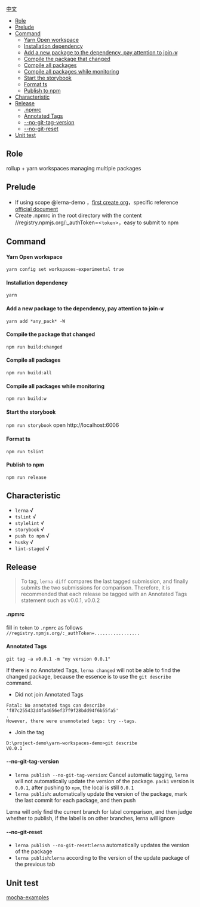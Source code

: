 [中文](./README_CN.MD)
<!-- toc -->
- [Role](#role)
- [Prelude](#prelude)
- [Command](#command)
    - [Yarn Open workspace](#yarn-open-workspace)
    - [Installation dependency](#installation-dependency)
    - [Add a new package to the dependency, pay attention to join`-W`](#add-a-new-package-to-the-dependency-pay-attention-to-join-w)
    - [Compile the package that changed](#compile-the-package-that-changed)
    - [Compile all packages](#compile-all-packages)
    - [Compile all packages while monitoring](#compile-all-packages-while-monitoring)
    - [Start the storybook](#start-the-storybook)
    - [Format ts](#format-ts)
    - [Publish to npm](#publish-to-npm)
- [Characteristic](#characteristic)
- [Release](#release)
    - [.npmrc](#npmrc)
    - [Annotated Tags](#annotated-tags)
    - [--no-git-tag-version](#no-git-tag-version)
    - [--no-git-reset](#no-git-reset)
- [Unit test](#unit-test)
<!-- tocstop -->

## Role
rollup + yarn workspaces managing multiple packages

## Prelude
- If using scope @lerna-demo ，[first create org]( https://www.npmjs.com/org/create)，specific reference [official document](https://docs.npmjs.com/creating-and-publishing-scoped-public-packages) 
- Create .npmrc in the root directory with the content //registry.npmjs.org/:_authToken=<`token`>，easy to submit to npm

## Command
#### Yarn Open workspace
`yarn config set workspaces-experimental true`

#### Installation dependency
`yarn`

#### Add a new package to the dependency, pay attention to join`-W`
`yarn add *any_pack* -W`

#### Compile the package that changed
`npm run build:changed`

#### Compile all packages
`npm run build:all`

#### Compile all packages while monitoring
`npm run build:w`

#### Start the storybook
`npm run storybook`
open http://localhost:6006

#### Format ts
`npm run tslint`

#### Publish to npm
`npm run release`

## Characteristic
- `lerna`  √
- `tslint`  √
- `stylelint`  √
- `storybook`  √
- `push to npm` √
- `husky` √
- `lint-staged` √

## Release
> To tag, `lerna diff` compares the last tagged submission, and finally submits the two submissions for comparison.
> Therefore, it is recommended that each release be tagged with an Annotated Tags statement such as v0.0.1, v0.0.2

#### .npmrc
fill in `token` to `.npmrc` as follows
`//registry.npmjs.org/:_authToken=.................`

#### Annotated Tags
`git tag -a v0.0.1 -m "my version 0.0.1"`

If there is no Annotated Tags, `lerna changed` will not be able to find the changed package, because the essence is to use the `git describe` command.

- Did not join Annotated Tags
```log
Fatal: No annotated tags can describe 'f87c255432d4fa4656ef37f9f28bdd94f6b55fa5'
.
However, there were unannotated tags: try --tags.
```

- Join the tag
```log
D:\project-demo\yarn-workspaces-demo>git describe
V0.0.1
```

#### --no-git-tag-version
- `lerna publish --no-git-tag-version`: Cancel automatic tagging, `lerna` will not automatically update the version of the package.
`pack1` version is `0.0.1`, after pushing to `npm`, the local is still `0.0.1`
- `lerna publish`: automatically update the version of the package, mark the last commit for each package, and then push

Lerna will only find the current branch for label comparison, and then judge whether to publish, if the label is on other branches, lerna will ignore

#### --no-git-reset
- `lerna publish --no-git-reset`:`lerna` automatically updates the version of the package
- `lerna publish`:`lerna` according to the version of the update package of the previous tab

## Unit test
[mocha-examples](https://github.com/mochajs/mocha-examples)